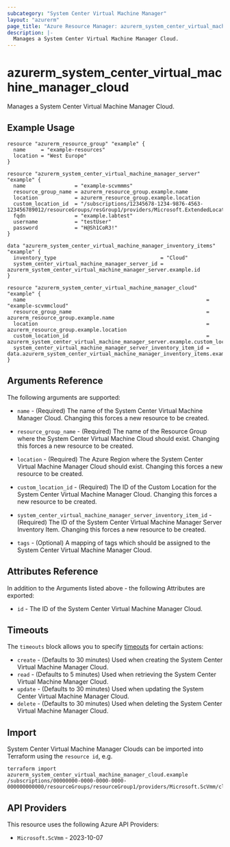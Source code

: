 ```yaml
---
subcategory: "System Center Virtual Machine Manager"
layout: "azurerm"
page_title: "Azure Resource Manager: azurerm_system_center_virtual_machine_manager_cloud"
description: |-
  Manages a System Center Virtual Machine Manager Cloud.
---
```


# azurerm_system_center_virtual_machine_manager_cloud

Manages a System Center Virtual Machine Manager Cloud.

## Example Usage

```hcl
resource "azurerm_resource_group" "example" {
  name     = "example-resources"
  location = "West Europe"
}

resource "azurerm_system_center_virtual_machine_manager_server" "example" {
  name                = "example-scvmmms"
  resource_group_name = azurerm_resource_group.example.name
  location            = azurerm_resource_group.example.location
  custom_location_id  = "/subscriptions/12345678-1234-9876-4563-123456789012/resourceGroups/resGroup1/providers/Microsoft.ExtendedLocation/customLocations/customLocation1"
  fqdn                = "example.labtest"
  username            = "testUser"
  password            = "H@Sh1CoR3!"
}

data "azurerm_system_center_virtual_machine_manager_inventory_items" "example" {
  inventory_type                                  = "Cloud"
  system_center_virtual_machine_manager_server_id = azurerm_system_center_virtual_machine_manager_server.example.id
}

resource "azurerm_system_center_virtual_machine_manager_cloud" "example" {
  name                                                           = "example-scvmmcloud"
  resource_group_name                                            = azurerm_resource_group.example.name
  location                                                       = azurerm_resource_group.example.location
  custom_location_id                                             = azurerm_system_center_virtual_machine_manager_server.example.custom_location_id
  system_center_virtual_machine_manager_server_inventory_item_id = data.azurerm_system_center_virtual_machine_manager_inventory_items.example.inventory_items[0].id
}
```

## Arguments Reference

The following arguments are supported:

* `name` - (Required) The name of the System Center Virtual Machine Manager Cloud. Changing this forces a new resource to be created.

* `resource_group_name` - (Required) The name of the Resource Group where the System Center Virtual Machine Cloud should exist. Changing this forces a new resource to be created.

* `location` - (Required) The Azure Region where the System Center Virtual Machine Manager Cloud should exist. Changing this forces a new resource to be created.

* `custom_location_id` - (Required) The ID of the Custom Location for the System Center Virtual Machine Manager Cloud. Changing this forces a new resource to be created.

* `system_center_virtual_machine_manager_server_inventory_item_id` - (Required) The ID of the System Center Virtual Machine Manager Server Inventory Item. Changing this forces a new resource to be created.

* `tags` - (Optional) A mapping of tags which should be assigned to the System Center Virtual Machine Manager Cloud.

## Attributes Reference

In addition to the Arguments listed above - the following Attributes are exported:

* `id` - The ID of the System Center Virtual Machine Manager Cloud.

## Timeouts

The `timeouts` block allows you to specify [timeouts](https://www.terraform.io/docs/configuration/resources.html#timeouts) for certain actions:

* `create` - (Defaults to 30 minutes) Used when creating the System Center Virtual Machine Manager Cloud.
* `read` - (Defaults to 5 minutes) Used when retrieving the System Center Virtual Machine Manager Cloud.
* `update` - (Defaults to 30 minutes) Used when updating the System Center Virtual Machine Manager Cloud.
* `delete` - (Defaults to 30 minutes) Used when deleting the System Center Virtual Machine Manager Cloud.

## Import

System Center Virtual Machine Manager Clouds can be imported into Terraform using the `resource id`, e.g.

```shell
terraform import azurerm_system_center_virtual_machine_manager_cloud.example /subscriptions/00000000-0000-0000-0000-000000000000/resourceGroups/resourceGroup1/providers/Microsoft.ScVmm/clouds/cloud1
```

## API Providers
<!-- This section is generated, changes will be overwritten -->
This resource uses the following Azure API Providers:

* `Microsoft.ScVmm` - 2023-10-07

